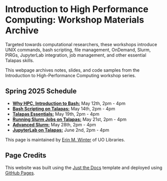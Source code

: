 # Introduction to High Performance Computing: Workshop Materials Archive

Targeted towards computational researchers, these workshops introduce UNIX commands, bash scripting, file management, OnDemand, Slurm, PIRGs, JupyterLab integration, job management, and other essential Talapas skills. 

This webpage archives notes, slides, and code samples from the Introduction to High-Performance Computing workshop series. 


## Spring 2025 Schedule
* [**Why HPC, Introduction to Bash:**](https://wintere.github.io/introhpc-archive/bash/main.html) May 12th, 2pm - 4pm
* [**Bash Scripting on Talapas:**](https://wintere.github.io/introhpc-archive/talapas-scripting/main.html) May 14th, 2pm - 4pm
* [**Talapas Essentials:**](https://wintere.github.io/introhpc-archive/talapas-essentials/main.html) May 19th, 2pm - 4pm
* [**Running Slurm Jobs on Talapas:**](https://wintere.github.io/introhpc-archive/slurm/main.html) May 21st, 2pm - 4pm
* [**Advanced Slurm:**](/https://wintere.github.io/introhpc-archive/advanced-slurm/main.html) May 28th, 2pm - 4pm
* [**JupyterLab on Talapas:**](https://wintere.github.io/introhpc-archive/jupyterlab/main.html) June 2nd, 2pm - 4pm

This page is maintained by [Erin M. Winter](https://library.uoregon.edu/directory/winter) of UO Libraries.

## Page Credits
This website was built using the [Just the Docs](https://just-the-docs.github.io/just-the-docs/) template and deployed using [GitHub Pages](https://docs.github.com/en/pages).
